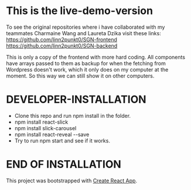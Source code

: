 # This is the live-demo-version
To see the original repositories where i have collaborated with my teammates Charmaine Wang and Laureta Dzika visit these links:
https://github.com/linn2punkt0/SGN-frontend
https://github.com/linn2punkt0/SGN-backend

This is only a copy of the frontend with more hard coding. All components have arrays passed to them as backup for when the fetching from Wordpress doesn't work, which it only does on my computer at the moment. So this way we can still show it on other computers.


# DEVELOPER-INSTALLATION
- Clone this repo and run npm install in the folder.
- npm install react-slick
- npm install slick-carousel
- npm install react-reveal --save
- Try to run npm start and see if it works.
# END OF INSTALLATION


This project was bootstrapped with [Create React App](https://github.com/facebook/create-react-app).
